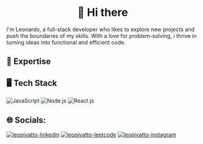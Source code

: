 <h1 align="center">👋 Hi there</h1>
<p align="left"> I'm Leonardo, a full-stack developer who likes to explore new projects and push the boundaries of my skills. With a love for problem-solving, i thrive in turning ideas into functional and efficient code.</p>

<h2 align="left">🚀 Expertise</h2>
<p></p>




<h2 align="left">🖥️ Tech Stack</h2>
<p align="left">
  	
  <img src="https://img.shields.io/badge/JavaScript-323330?style=for-the-badge&logo=javascript&logoColor=F7DF1E" alt="JavaScript" />
  <img src="https://img.shields.io/badge/Node%20js-339933?style=for-the-badge&logo=nodedotjs&logoColor=white" alt="Node.js" />
  <img src="https://img.shields.io/badge/React-20232A?style=for-the-badge&logo=react&logoColor=61DAFB" alt="React.js" />
</p>


<h2 align="left">🌐 Socials:</h2>
<p align="left">
<a href="https://linkedin.com/in/leopivatto" target="blank"><img src="https://img.shields.io/badge/LinkedIn-0077B5?style=for-the-badge&logo=linkedin&logoColor=white" alt="leopivatto-linkedin" /></a>
<a href="https://www.leetcode.com/leopivatto" target="blank"><img src="https://img.shields.io/badge/-LeetCode-FFA116?style=for-the-badge&logo=LeetCode&logoColor=black" alt="leopivatto-leetcode"/></a>
<a href="https://www.instagram.com/leo_pivatto/" target="blank"><img src="https://img.shields.io/badge/Instagram-E4405F?style=for-the-badge&logo=instagram&logoColor=white" alt="leopivatto-instagram"/></a>
</p>
